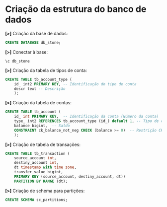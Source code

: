 # Criação da estrutura do banco de dados


**[>]** Criação da base de dados:
```sql
CREATE DATABASE db_stone;
``` 

**[>]** Conectar à base:
```
\c db_stone
``` 

**[>]** Criação da tabela de tipos de conta:
```sql
CREATE TABLE tb_account_type (
    id_ int2 PRIMARY KEY, -- Identificação do tipo de conta
    descr text -- Descrição
    );
``` 

**[>]** Criação da tabela de contas:
```sql
CREATE TABLE tb_account (
    id_ int PRIMARY KEY,  -- Identificação da conta (Número da conta)
    type_ int2 REFERENCES tb_account_type (id_) default 1, -- Tipo de conta
    balance bigint,  -- Saldo
    CONSTRAINT ck_balance_not_neg CHECK (balance >= 0)  -- Restrição CHECK para evitar saldo negativo
    );
``` 

**[>]** Criação de tabela de transações:
```sql
CREATE TABLE tb_transaction (
	source_account int,
	destiny_account int,
	dt timestamp with time zone,
	transfer_value bigint,
	PRIMARY KEY (source_account, destiny_account, dt))
	PARTITION BY RANGE (dt);
``` 

**[>]** Criação de schema para partições:
```sql
CREATE SCHEMA sc_partitions;
``` 